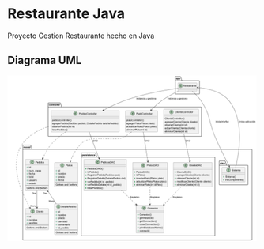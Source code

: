 # Restaurante Java
Proyecto Gestion Restaurante hecho en Java

## Diagrama UML
![Diagrama UML](Restaurante/img/diagramaUML.png)
